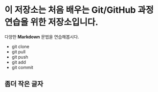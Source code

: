 # 이 저장소는 처음 배우는 Git/GitHub 과정 연습을 위한 저장소입니다.
다양한 **Markdown** 문법을 연습해봅시다.
- git clone
- git pull
- git push
- git add
- git commit 

## 좀더 작은 글자
